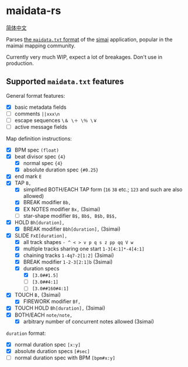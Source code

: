 # maidata-rs

[简体中文](README.md)

Parses [the `maidata.txt` format][format] of the [simai] application, popular
in the maimai mapping community.

[simai]: https://w.atwiki.jp/simai/
[format]: https://w.atwiki.jp/simai/pages/25.html

Currently very much WIP, expect a lot of breakages. Don't use in production.

## Supported `maidata.txt` features

General format features:

* [x] basic metadata fields
* [ ] comments `||xxx\n`
* [ ] escape sequences `\＆ \＋ \％ \￥`
* [ ] active message fields

Map definition instructions:

* [x] BPM spec `(float)`
* [x] beat divisor spec `{4}`
    - [x] normal spec `{4}`
    - [x] absolute duration spec `{#0.25}`
* [x] end mark `E`
* [x] TAP `B,`
    - [x] simplified BOTH/EACH TAP form (`16` `38` etc.; `123` and such are also allowed)
    - [x] BREAK modifier `Bb,`
    - [x] EX NOTES modifier `Bx,` (3simai)
    - [ ] star-shape modifier `B$,` `Bb$, B$b,` `B$$,`
* [x] HOLD `Bh[duration],`
    - [x] BREAK modifier `Bbh[duration],` (3simai)
* [x] SLIDE `FxE[duration],`
    - [x] all track shapes `- ^ < > v p q s z pp qq V w`
    - [x] multiple tracks sharing one start `1-3[4:1]*-4[4:1]`
    - [x] chaining tracks `1-4q7-2[1:2]` (3simai)
    - [x] BREAK modifier `1-2-3[2:1]b` (3simai)
    - [x] duration specs
        - [x] `[3.0##1.5]`
        - [ ] `[3.0##4:1]`
        - [ ] `[3.0##160#4:1]`
* [x] TOUCH `B,` (3simai)
    - [x] FIREWORK modifier `Bf,`
* [x] TOUCH HOLD `Bh[duration],` (3simai)
* [x] BOTH/EACH `note/note,`
    - [x] arbitrary number of concurrent notes allowed (3simai)

`duration` format:

* [x] normal duration spec `[x:y]`
* [x] absolute duration specs `[#sec]`
* [ ] normal duration spec with BPM `[bpm#x:y]`
